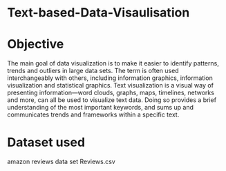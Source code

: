 # Text-based-Data-Visaulisation
# Objective
The main goal of data visualization is to make it easier to identify patterns, trends and outliers in large data sets. The term is often used interchangeably with others, including information graphics, information visualization and statistical graphics.
Text visualization is a visual way of presenting information—word clouds, graphs, maps, timelines, networks and more, can all be used to visualize text data. Doing so provides a brief understanding of the most important keywords, and sums up and communicates trends and frameworks within a specific text.
# Dataset used
amazon reviews data set
Reviews.csv
